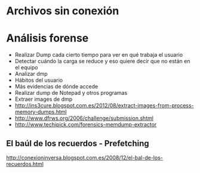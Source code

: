 # Archivos sin conexión

# Análisis forense
- Realizar Dump cada cierto tiempo para ver en qué trabaja el usuario
- Detectar cuándo la carga se reduce y eso quiere decir que no están en el equipo
- Analizar dmp
- Hábitos del usuario
- Más evidencias de dónde accede
- Realizar dump de Notepad y otros programas
- Extraer images de dmp
 - http://ins3cure.blogspot.com.es/2012/08/extract-images-from-process-memory-dumps.html
 - http://www.dfrws.org/2006/challenge/submission.shtml
 - http://www.techipick.com/forensics-memdump-extractor
  
## El baúl de los recuerdos - Prefetching
http://conexioninversa.blogspot.com.es/2008/12/el-bal-de-los-recuerdos.html
